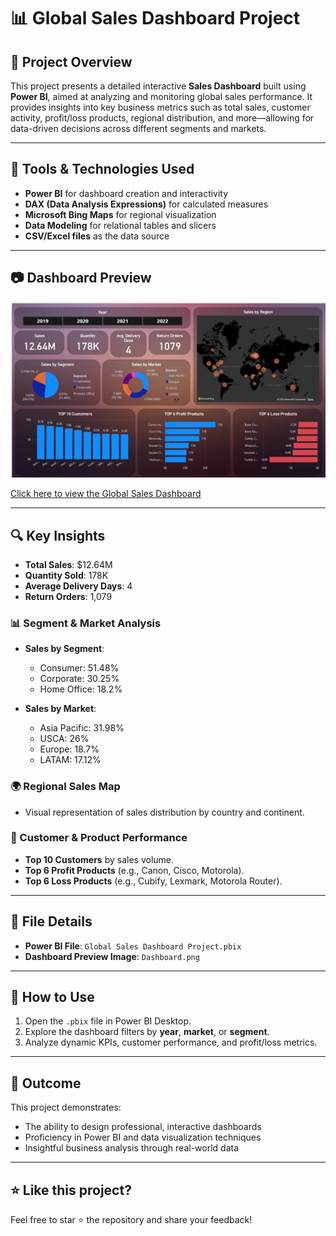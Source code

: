 # 📊 Global Sales Dashboard Project

## 📌 Project Overview

This project presents a detailed interactive **Sales Dashboard** built using **Power BI**, aimed at analyzing and monitoring global sales performance. It provides insights into key business metrics such as total sales, customer activity, profit/loss products, regional distribution, and more—allowing for data-driven decisions across different segments and markets.

---

## 🧰 Tools & Technologies Used

- **Power BI** for dashboard creation and interactivity  
- **DAX (Data Analysis Expressions)** for calculated measures  
- **Microsoft Bing Maps** for regional visualization  
- **Data Modeling** for relational tables and slicers  
- **CSV/Excel files** as the data source  

---

## 📷 Dashboard Preview

![Global Sales Dashboard](Dashboard.png)


 [Click here to view the Global Sales Dashboard](https://app.powerbi.com/view?r=your-public-link-here)

---

## 🔍 Key Insights

- **Total Sales**: $12.64M  
- **Quantity Sold**: 178K  
- **Average Delivery Days**: 4  
- **Return Orders**: 1,079  

### 📊 Segment & Market Analysis

- **Sales by Segment**:
  - Consumer: 51.48%
  - Corporate: 30.25%
  - Home Office: 18.2%

- **Sales by Market**:
  - Asia Pacific: 31.98%
  - USCA: 26%
  - Europe: 18.7%
  - LATAM: 17.12%

### 🌍 Regional Sales Map

- Visual representation of sales distribution by country and continent.

### 👥 Customer & Product Performance

- **Top 10 Customers** by sales volume.
- **Top 6 Profit Products** (e.g., Canon, Cisco, Motorola).
- **Top 6 Loss Products** (e.g., Cubify, Lexmark, Motorola Router).

---

## 📁 File Details

- **Power BI File**: `Global Sales Dashboard Project.pbix`  
- **Dashboard Preview Image**: `Dashboard.png`

---

## 🚀 How to Use

1. Open the `.pbix` file in Power BI Desktop.
2. Explore the dashboard filters by **year**, **market**, or **segment**.
3. Analyze dynamic KPIs, customer performance, and profit/loss metrics.

---

## 🎯 Outcome

This project demonstrates:

- The ability to design professional, interactive dashboards
- Proficiency in Power BI and data visualization techniques
- Insightful business analysis through real-world data

---

## ⭐ Like this project?

Feel free to star ⭐ the repository and share your feedback!

